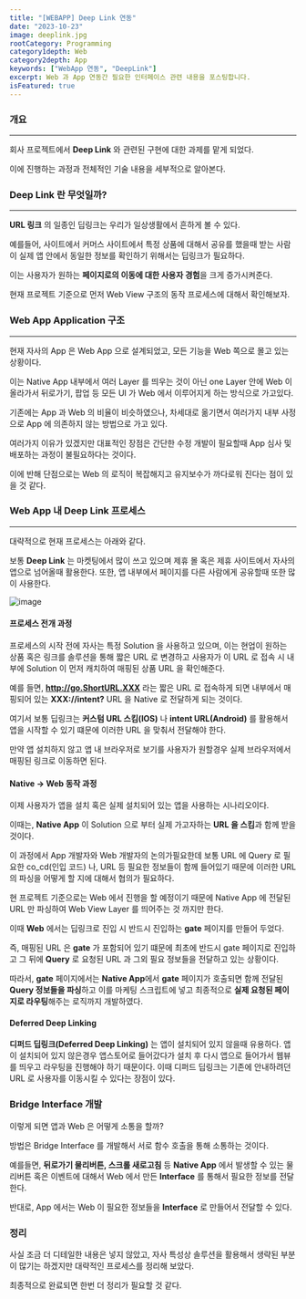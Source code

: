 ```yaml
---
title: "[WEBAPP] Deep Link 연동"
date: "2023-10-23"
image: deeplink.jpg
rootCategory: Programming
category1depth: Web
category2depth: App
keywords: ["WebApp 연동", "DeepLink"]
excerpt: Web 과 App 연동간 필요한 인터페이스 관련 내용을 포스팅합니다.
isFeatured: true
---
```


### 개요
---

회사 프로젝트에서 **Deep Link** 와 관련된 구현에 대한 과제를 맡게 되었다.

이에 진행하는 과정과 전체적인 기술 내용을 세부적으로 알아본다.

### Deep Link 란 무엇일까?
---

**URL 링크** 의 일종인 딥링크는 우리가 일상생활에서 흔하게 볼 수 있다.

예를들어, 사이트에서 커머스 사이트에서 특정 상품에 대해서 공유를 했을때 받는 사람이 실제 앱 안에서 동일한 정보를 확인하기 위해서는 딥링크가 필요하다.

이는 사용자가 원하는 **페이지로의 이동에 대한 사용자 경험**을 크게 증가시켜준다.

현재 프로젝트 기준으로 먼저 Web View 구조의 동작 프로세스에 대해서 확인해보자.

### Web App Application 구조
---

현재 자사의 App 은 Web App 으로 설계되었고, 모든 기능을 Web 쪽으로 몰고 있는 상황이다.

이는 Native App 내부에서 여러 Layer 를 띄우는 것이 아닌 one Layer 안에 Web 이 올라가서 뒤로가기, 팝업 등 모든 UI 가 Web 에서 이루어지게 하는 방식으로 가고있다.

기존에는 App 과 Web 의 비율이 비슷하였으나, 차세대로 옮기면서 여러가지 내부 사정으로 App 에 의존하지 않는 방법으로 가고 있다.

여러가지 이유가 있겠지만 대표적인 장점은 간단한 수정 개발이 필요할때 App 심사 및 배포하는 과정이 불필요하다는 것이다.

이에 반해 단점으로는 Web 의 로직이 복잡해지고 유지보수가 까다로워 진다는 점이 있을 것 같다.

### Web App 내 Deep Link 프로세스
---

대략적으로 현재 프로세스는 아래와 같다.

보통 **Deep Link** 는 마켓팅에서 많이 쓰고 있으며 제휴 몰 혹은 제휴 사이트에서 자사의 앱으로 넘어올때 활용한다.
또한, 앱 내부에서 페이지를 다른 사람에게 공유할때 또한 많이 사용한다.

![image](https://github.com/jjou33/next-hippo-blog/assets/56063287/2bb8001f-1da1-4b75-8175-b1834483b99e)

#### 프로세스 전개 과정  
프로세스의 시작 전에 자사는 특정 Solution 을 사용하고 있으며, 이는 현업이 원하는 상품 혹은 링크를 솔루션을 통해 짧은 URL 로 변경하고 사용자가 이 URL 로 접속 시 내부에 Solution 이 먼저 캐치하여 매핑된 상품 URL 을 확인해준다.

예를 들면, **http://go.ShortURL.XXX** 라는 짧은 URL 로 접속하게 되면 내부에서 매핑되어 있는 **XXX://intent?** URL 을 Native 로 전달하게 되는 것이다.

여기서 보통 딥링크는 **커스텀 URL 스킴(IOS)** 나 **intent URL(Android)** 를 활용해서 앱을 시작할 수 있기 떄문에 이러한 URL 을 맞춰서 전달해야 한다.

만약 앱 설치하지 않고 앱 내 브라우저로 보기를 사용자가 원할경우 실제 브라우저에서 매핑된 링크로 이동하면 된다.

#### Native -> Web 동작 과정

이제 사용자가 앱을 설치 혹은 실제 설치되어 있는 앱을 사용하는 시나리오이다.

이때는, **Native App** 이 Solution 으로 부터 실제 가고자하는 **URL 을 스킴**과 함께 받을 것이다.

이 과정에서 App 개발자와 Web 개발자의 논의가필요한데 보통 URL 에 Query 로 필요한 co_cd(인입 코드) 나, URL 등 필요한 정보들이 함께 들어있기 때문에 이러한 URL 의 파싱을 어떻게 할 지에 대해서 협의가 필요하다.

현 프로젝트 기준으로는 Web 에서 진행을 할 예정이기 때문에 Native App 에 전달된 URL 만 파싱하여 Web View Layer 를 띄어주는 것 까지만 한다.

이때 **Web** 에서는 딥링크로 진입 시 반드시 진입하는 **gate** 페이지를 만들어 두었다.

즉, 매핑된 URL 은 **gate** 가 포함되어 있기 떄문에 최초에 반드시 gate 페이지로 진입하고 그 뒤에 **Query** 로 요청된 URL 과 그외 필요 정보들을 전달하고 있는 상황이다.

따라서, **gate** 페이지에서는 **Native App**에서 **gate** 페이지가 호출되면 함께 전달된 **Query 정보들을 파싱**하고 이를 마케팅 스크립트에 넣고 최종적으로 **실제 요청된 페이지로 라우팅**해주는 로직까지 개발하였다.

#### Deferred Deep Linking

**디퍼드 딥링크(Deferred Deep Linking)** 는 앱이 설치되어 있지 않을때 유용하다. 
앱이 설치되어 있지 않은경우 앱스토어로 들어갔다가 설치 후 다시 앱으로 들어가서 웹뷰를 띄우고 라우팅을 진행해야 하기 때문이다. 이때 디퍼드 딥링크는 기존에 안내하려던 URL 로 사용자를 이동시킬 수 있다는 장점이 있다.

### Bridge Interface 개발

이렇게 되면 앱과 Web 은 어떻게 소통을 할까?

방법은 Bridge Interface 를 개발해서 서로 함수 호출을 통해 소통하는 것이다.

예를들면, **뒤로가기 물리버튼, 스크롤 새로고침** 등 **Native App** 에서 발생할 수 있는 물리버튼 혹은 이벤트에 대해서 Web 에서 만든 **Interface** 를 통해서 필요한 정보를 전달한다.

반대로, App 에서는 Web 이 필요한 정보들을 **Interface** 로 만들어서 전달할 수 있다.

### 정리

사실 조금 더 디테일한 내용은 넣지 않았고, 자사 특성상 솔루션을 활용해서 생략된 부분이 많기는 하겠지만 대략적인 프로세스를 정리해 보았다.

최종적으로 완료되면 한번 더 정리가 필요할 것 같다.









